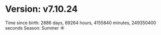 # Version: v7.10.24
Time since birth: 2886 days, 69264 hours, 4155840 minutes, 249350400 seconds
Season: Summer ☀️
